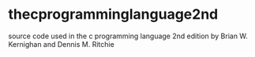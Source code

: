 # thecprogramminglanguage2nd
source code used in the c programming language 2nd edition by Brian W. Kernighan and Dennis M. Ritchie
